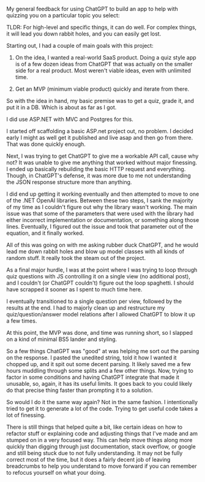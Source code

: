 My general feedback for using ChatGPT to build an app to help with quizzing you on a particular topic you select:

TLDR: For high-level and specific things, it can do well. For complex things, it will lead you down rabbit holes, and you can easily get lost.

Starting out, I had a couple of main goals with this project:

1. On the idea, I wanted a real-world SaaS product. Doing a quiz style app is of a few dozen ideas from ChatGPT that was actually on the smaller side for a real product. Most weren't viable ideas, even with unlimited time.

2. Get an MVP (minimum viable product) quickly and iterate from there.

So with the idea in hand, my basic premise was to get a quiz, grade it, and put it in a DB. Which is about as far as I got.

I did use ASP.NET with MVC and Postgres for this.

I started off scaffolding a basic ASP.net project out, no problem. I decided early I might as well get it published and live asap and then go from there. That was done quickly enough.

Next, I was trying to get ChatGPT to give me a workable API call, cause why not? It was unable to give me anything that worked without major finessing. I ended up basically rebuilding the basic HTTP request and everything. Though, in ChatGPT's defense, it was more due to me not understanding the JSON response structure more than anything.

I did end up getting it working eventually and then attempted to move to one of the .NET OpenAI libraries. Between these two steps, I sank the majority of my time as I couldn't figure out why the library wasn't working. The main issue was that some of the parameters that were used with the library had either incorrect implementation or documentation, or something along those lines. Eventually, I figured out the issue and took that parameter out of the equation, and it finally worked.

All of this was going on with me asking rubber duck ChatGPT, and he would lead me down rabbit holes and blow up model classes with all kinds of random stuff. It really took the steam out of the project.

As a final major hurdle, I was at the point where I was trying to loop through quiz questions with JS controlling it on a single view (no additional post), and I couldn't (or ChatGPT couldn't) figure out the loop spaghetti. I should have scrapped it sooner as I spent to much time here.

I eventually transitioned to a single question per view, followed by the results at the end. I had to majorly clean up and restructure my quiz/question/answer model relations after I allowed ChatGPT to blow it up a few times.

At this point, the MVP was done, and time was running short, so I slapped on a kind of minimal BS5 lander and styling.

So a few things ChatGPT was "good" at was helping me sort out the parsing on the response. I pasted the unedited string, told it how I wanted it chopped up, and it spit out some decent parsing. It likely saved me a few hours muddling through some splits and a few other things. Now, trying to factor in some conditions and having ChatGPT integrate that made it unusable, so, again, it has its useful limits. It goes back to you could likely do that precise thing faster than prompting it to a solution.

So would I do it the same way again? Not in the same fashion. I intentionally tried to get it to generate a lot of the code. Trying to get useful code takes a lot of finessing.

There is still things that helped quite a bit, like certain ideas on how to refactor stuff or explaining code and adjusting things that I've made and am stumped on in a very focused way. This can help move things along more quickly than digging through just documentation, stack overflow, or google and still being stuck due to not fully understanding. It may not be fully correct most of the time, but it does a fairly decent job of leaving breadcrumbs to help you understand to move forward if you can remember to refocus yourself on what your doing.

